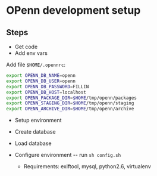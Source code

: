 OPenn development setup
=======================

## Steps

- Get code
- Add env vars

Add file `$HOME/.opennrc`:

```bash
export OPENN_DB_NAME=openn
export OPENN_DB_USER=openn
export OPENN_DB_PASSWORD=FILLIN
export OPENN_DB_HOST=localhost
export OPENN_PACKAGE_DIR=$HOME/tmp/openn/packages
export OPENN_STAGING_DIR=$HOME/tmp/openn/staging
export OPENN_ARCHIVE_DIR=$HOME/tmp/openn/archive
```

- Setup environment
- Create database
- Load database
- Configure environment -- run `sh config.sh`

    * Requirements: exiftool, mysql, python2.6, virtualenv
